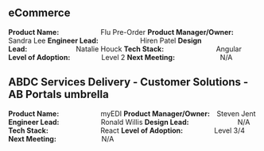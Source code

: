 ## eCommerce 

**Product Name:**&emsp;&emsp;&emsp;&emsp;&emsp;&emsp;Flu Pre-Order
**Product Manager/Owner:**&emsp;Sandra Lee
**Engineer Lead:**&emsp;&emsp;&emsp;&emsp;&emsp;&emsp;Hiren Patel
**Design Lead:**&emsp;&emsp;&emsp;&emsp;&emsp;&emsp;&emsp;Natalie Houck
**Tech Stack:**&emsp;&emsp;&emsp;&emsp;&emsp;&emsp;&emsp;&ensp;Angular
**Level of Adoption:**&emsp;&emsp;&emsp;&emsp;&ensp;Level 2
**Next Meeting:**&emsp;&emsp;&emsp;&emsp;&emsp;&emsp;&ensp;N/A


## ABDC Services Delivery - Customer Solutions - AB Portals umbrella

**Product Name:**&emsp;&emsp;&emsp;&emsp;&emsp;&emsp;myEDI
**Product Manager/Owner:**&emsp;Steven Jent
**Engineer Lead:**&emsp;&emsp;&emsp;&emsp;&emsp;&emsp;Ronald Willis
**Design Lead:**&emsp;&emsp;&emsp;&emsp;&emsp;&emsp;&emsp;N/A
**Tech Stack:**&emsp;&emsp;&emsp;&emsp;&emsp;&emsp;&emsp;&ensp;React
**Level of Adoption:**&emsp;&emsp;&emsp;&emsp;&ensp;Level 3/4
**Next Meeting:**&emsp;&emsp;&emsp;&emsp;&emsp;&emsp;&ensp;N/A